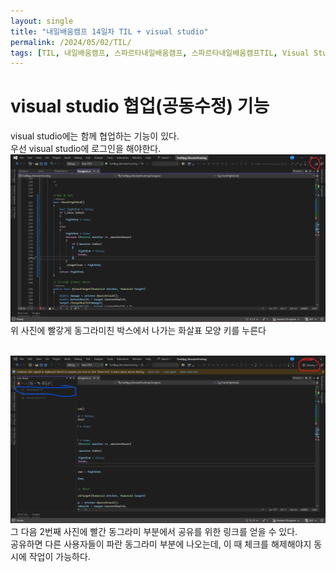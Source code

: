 ```yaml
---
layout: single
title: "내일배움캠프 14일차 TIL + visual studio"
permalink: /2024/05/02/TIL/
tags: [TIL, 내일배움캠프, 스파르타내일배움캠프, 스파르타내일배움캠프TIL, Visual Studio]
---
```

# visual studio 협업(공동수정) 기능
visual studio에는 함께 협업하는 기능이 있다.<br>
우선 visual studio에 로그인을 해야한다.<br>
![공동작업방법 사진1](/assets/vsCo_op1.png)
위 사진에 빨갛게 동그라미친 박스에서 나가는 화살표 모양 키를 누른다<br><br>

![공동작업방법 사진2](/assets/vsCo_op2.png)
그 다음 2번째 사진에 빨간 동그라미 부분에서 공유를 위한 링크를 얻을 수 있다.<br>
공유하면 다른 사용자들이 파란 동그라미 부분에 나오는데, 이 때 체크를 해제해야지 동시에 작업이 가능하다.

